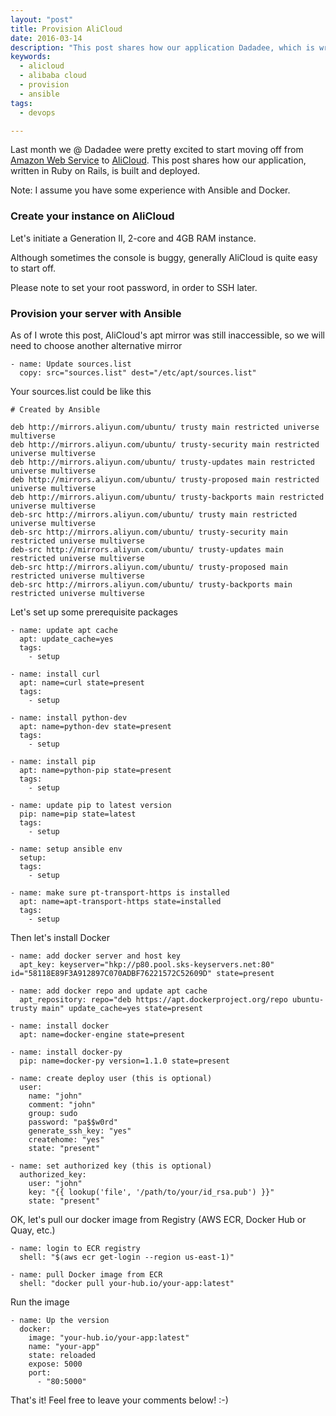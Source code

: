 ```yaml
---
layout: "post"
title: Provision AliCloud
date: 2016-03-14
description: "This post shares how our application Dadadee, which is written in Ruby on Rails, is built and deployed."
keywords:
  - alicloud
  - alibaba cloud
  - provision
  - ansible
tags:
  - devops

---
```


Last month we @ Dadadee were pretty excited to start moving off from [Amazon Web Service](https://aws.amazon.com/) to [AliCloud](https://intl.aliyun.com/).
This post shares how our application, written in Ruby on Rails, is built and deployed.

Note: I assume you have some experience with Ansible and Docker.

### Create your instance on AliCloud

Let's initiate a Generation II, 2-core and 4GB RAM instance.

Although sometimes the console is buggy, generally AliCloud is quite easy to start off.

Please note to set your root password, in order to SSH later.

### Provision your server with Ansible

As of I wrote this post, AliCloud's apt mirror was still inaccessible, so we will need to choose another alternative mirror

```
- name: Update sources.list
  copy: src="sources.list" dest="/etc/apt/sources.list"
```

Your sources.list could be like this

```
# Created by Ansible

deb http://mirrors.aliyun.com/ubuntu/ trusty main restricted universe multiverse
deb http://mirrors.aliyun.com/ubuntu/ trusty-security main restricted universe multiverse
deb http://mirrors.aliyun.com/ubuntu/ trusty-updates main restricted universe multiverse
deb http://mirrors.aliyun.com/ubuntu/ trusty-proposed main restricted universe multiverse
deb http://mirrors.aliyun.com/ubuntu/ trusty-backports main restricted universe multiverse
deb-src http://mirrors.aliyun.com/ubuntu/ trusty main restricted universe multiverse
deb-src http://mirrors.aliyun.com/ubuntu/ trusty-security main restricted universe multiverse
deb-src http://mirrors.aliyun.com/ubuntu/ trusty-updates main restricted universe multiverse
deb-src http://mirrors.aliyun.com/ubuntu/ trusty-proposed main restricted universe multiverse
deb-src http://mirrors.aliyun.com/ubuntu/ trusty-backports main restricted universe multiverse
```

Let's set up some prerequisite packages

```
- name: update apt cache
  apt: update_cache=yes
  tags:
    - setup

- name: install curl
  apt: name=curl state=present
  tags:
    - setup

- name: install python-dev
  apt: name=python-dev state=present
  tags:
    - setup

- name: install pip
  apt: name=python-pip state=present
  tags:
    - setup

- name: update pip to latest version
  pip: name=pip state=latest
  tags:
    - setup

- name: setup ansible env
  setup:
  tags:
    - setup

- name: make sure pt-transport-https is installed
  apt: name=apt-transport-https state=installed
  tags:
    - setup
```

Then let's install Docker

```
- name: add docker server and host key
  apt_key: keyserver="hkp://p80.pool.sks-keyservers.net:80" id="58118E89F3A912897C070ADBF76221572C52609D" state=present

- name: add docker repo and update apt cache
  apt_repository: repo="deb https://apt.dockerproject.org/repo ubuntu-trusty main" update_cache=yes state=present

- name: install docker
  apt: name=docker-engine state=present

- name: install docker-py
  pip: name=docker-py version=1.1.0 state=present

- name: create deploy user (this is optional)
  user:
    name: "john"
    comment: "john"
    group: sudo
    password: "pa$$w0rd"
    generate_ssh_key: "yes"
    createhome: "yes"
    state: "present"

- name: set authorized key (this is optional)
  authorized_key:
    user: "john"
    key: "{{ lookup('file', '/path/to/your/id_rsa.pub') }}"
    state: "present"
```

OK, let's pull our docker image from Registry (AWS ECR, Docker Hub or Quay, etc.)

```
- name: login to ECR registry
  shell: "$(aws ecr get-login --region us-east-1)"

- name: pull Docker image from ECR
  shell: "docker pull your-hub.io/your-app:latest"
```

Run the image

```
- name: Up the version
  docker:
    image: "your-hub.io/your-app:latest"
    name: "your-app"
    state: reloaded
    expose: 5000
    port:
      - "80:5000"
```

That's it! Feel free to leave your comments below! :-)
